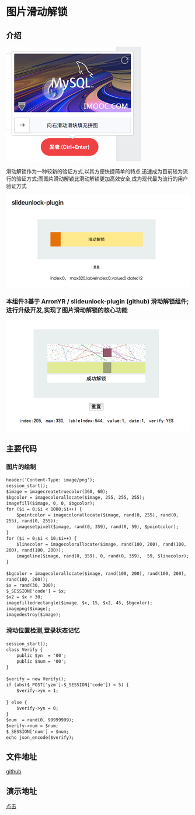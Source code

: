 # 图片滑动解锁

## 介绍

![img1](img/2.png)

滑动解锁作为一种较新的验证方式,以其方便快捷简单的特点,迅速成为目前较为流行的验证方式;而图片滑动解锁比滑动解锁更加高效安全,成为现代最为流行的用户验证方式

![img2](img/1.png)

###  本组件3基于 ArronYR / slideunlock-plugin (github) 滑动解锁组件;进行升级开发,实现了图片滑动解锁的核心功能


![img3](img/3.png)
## 主要代码
### 图片的绘制
```
header('Content-Type: image/png');
session_start();
$image = imagecreatetruecolor(360, 60);
$bgcolor = imagecolorallocate($image, 255, 255, 255);
imagefill($image, 0, 0, $bgcolor);
for ($i = 0;$i < 1000;$i++) {
    $pointcolor = imagecolorallocate($image, rand(0, 255), rand(0, 255), rand(0, 255));
    imagesetpixel($image, rand(0, 359), rand(0, 59), $pointcolor);
}
for ($i = 0;$i < 10;$i++) {
    $linecolor = imagecolorallocate($image, rand(100, 200), rand(100, 200), rand(100, 200));
    imageline($image, rand(0, 359), 0, rand(0, 359),  59, $linecolor);
}

$bgcolor = imagecolorallocate($image, rand(100, 200), rand(100, 200), rand(100, 200));
$x = rand(30, 300);
$_SESSION['code'] = $x;
$x2 = $x + 30;
imagefilledrectangle($image, $x, 15, $x2, 45, $bgcolor);
imagepng($image);
imagedestroy($image);

```
### 滑动位置检测,登录状态记忆
```
session_start();
class Verify {
    public $yn  = '00';
    public $num = '00';
}

$verify = new Verify();
if (abs($_POST['yzm']-$_SESSION['code']) < 5) {
    $verify->yn = 1;

} else {
    $verify->yn = 0;
}
$num  = rand(0, 99999999);
$verify->num = $num;
$_SESSION['num'] = $num;
echo json_encode($verify);
```

## 文件地址

[github](https://github.com/jxj322991/verify_user)

## 演示地址

[点击](http://jxjweb.sc2yun.com/verify/)